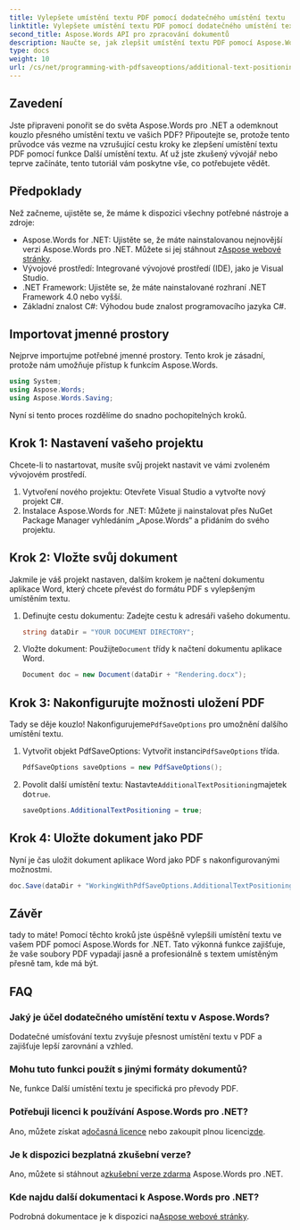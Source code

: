 ```yaml
---
title: Vylepšete umístění textu PDF pomocí dodatečného umístění textu
linktitle: Vylepšete umístění textu PDF pomocí dodatečného umístění textu
second_title: Aspose.Words API pro zpracování dokumentů
description: Naučte se, jak zlepšit umístění textu PDF pomocí Aspose.Words pro .NET v několika jednoduchých krocích. Vylepšete vzhled dokumentu.
type: docs
weight: 10
url: /cs/net/programming-with-pdfsaveoptions/additional-text-positioning/
---
```

## Zavedení

Jste připraveni ponořit se do světa Aspose.Words pro .NET a odemknout kouzlo přesného umístění textu ve vašich PDF? Připoutejte se, protože tento průvodce vás vezme na vzrušující cestu kroky ke zlepšení umístění textu PDF pomocí funkce Další umístění textu. Ať už jste zkušený vývojář nebo teprve začínáte, tento tutoriál vám poskytne vše, co potřebujete vědět.

## Předpoklady

Než začneme, ujistěte se, že máme k dispozici všechny potřebné nástroje a zdroje:

-  Aspose.Words for .NET: Ujistěte se, že máte nainstalovanou nejnovější verzi Aspose.Words pro .NET. Můžete si jej stáhnout z[Aspose webové stránky](https://releases.aspose.com/words/net/).
- Vývojové prostředí: Integrované vývojové prostředí (IDE), jako je Visual Studio.
- .NET Framework: Ujistěte se, že máte nainstalované rozhraní .NET Framework 4.0 nebo vyšší.
- Základní znalost C#: Výhodou bude znalost programovacího jazyka C#.

## Importovat jmenné prostory

Nejprve importujme potřebné jmenné prostory. Tento krok je zásadní, protože nám umožňuje přístup k funkcím Aspose.Words.

```csharp
using System;
using Aspose.Words;
using Aspose.Words.Saving;
```

Nyní si tento proces rozdělíme do snadno pochopitelných kroků.

## Krok 1: Nastavení vašeho projektu

Chcete-li to nastartovat, musíte svůj projekt nastavit ve vámi zvoleném vývojovém prostředí.

1. Vytvoření nového projektu: Otevřete Visual Studio a vytvořte nový projekt C#.
2. Instalace Aspose.Words for .NET: Můžete ji nainstalovat přes NuGet Package Manager vyhledáním „Apose.Words“ a přidáním do svého projektu.

## Krok 2: Vložte svůj dokument

Jakmile je váš projekt nastaven, dalším krokem je načtení dokumentu aplikace Word, který chcete převést do formátu PDF s vylepšeným umístěním textu.

1. Definujte cestu dokumentu: Zadejte cestu k adresáři vašeho dokumentu.
    ```csharp
    string dataDir = "YOUR DOCUMENT DIRECTORY";
    ```
2.  Vložte dokument: Použijte`Document` třídy k načtení dokumentu aplikace Word.
    ```csharp
    Document doc = new Document(dataDir + "Rendering.docx");
    ```

## Krok 3: Nakonfigurujte možnosti uložení PDF

 Tady se děje kouzlo! Nakonfigurujeme`PdfSaveOptions` pro umožnění dalšího umístění textu.

1.  Vytvořit objekt PdfSaveOptions: Vytvořit instanci`PdfSaveOptions` třída.
    ```csharp
    PdfSaveOptions saveOptions = new PdfSaveOptions();
    ```
2.  Povolit další umístění textu: Nastavte`AdditionalTextPositioning`majetek do`true`.
    ```csharp
    saveOptions.AdditionalTextPositioning = true;
    ```

## Krok 4: Uložte dokument jako PDF

Nyní je čas uložit dokument aplikace Word jako PDF s nakonfigurovanými možnostmi.

```csharp
doc.Save(dataDir + "WorkingWithPdfSaveOptions.AdditionalTextPositioning.pdf", saveOptions);
```

## Závěr

tady to máte! Pomocí těchto kroků jste úspěšně vylepšili umístění textu ve vašem PDF pomocí Aspose.Words for .NET. Tato výkonná funkce zajišťuje, že vaše soubory PDF vypadají jasně a profesionálně s textem umístěným přesně tam, kde má být.

## FAQ

### Jaký je účel dodatečného umístění textu v Aspose.Words?
Dodatečné umísťování textu zvyšuje přesnost umístění textu v PDF a zajišťuje lepší zarovnání a vzhled.

### Mohu tuto funkci použít s jinými formáty dokumentů?
Ne, funkce Další umístění textu je specifická pro převody PDF.

### Potřebuji licenci k používání Aspose.Words pro .NET?
 Ano, můžete získat a[dočasná licence](https://purchase.aspose.com/temporary-license/) nebo zakoupit plnou licenci[zde](https://purchase.aspose.com/buy).

### Je k dispozici bezplatná zkušební verze?
 Ano, můžete si stáhnout a[zkušební verze zdarma](https://releases.aspose.com/) Aspose.Words pro .NET.

### Kde najdu další dokumentaci k Aspose.Words pro .NET?
 Podrobná dokumentace je k dispozici na[Aspose webové stránky](https://reference.aspose.com/words/net/).
